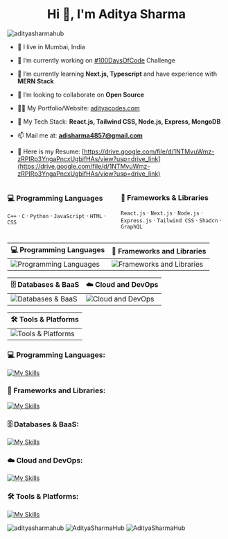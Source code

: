 <h1 align="center">Hi 👋, I'm Aditya Sharma</h1>
<!-- <h3 align="center" alt="banner">A passionate frontend developer from India</h3> -->
<!-- <img src="https://github.com/AdityaSharmaHub/AdityaSharmaHub/assets/111893234/27c93e0b-ac3f-4c6a-8aca-c525e7d0e6d8" /> -->
<p align="left"> <img src="https://komarev.com/ghpvc/?username=adityasharmahub&label=Profile%20views&color=0e75b6&style=flat" alt="adityasharmahub" /> </p>

- 📍 I live in Mumbai, India

- 🔭 I’m currently working on [#100DaysOfCode](https://github.com/AdityaSharmaHub/100DaysOfCode) Challenge

- 🌱 I’m currently learning **Next.js, Typescript** and have experience with **MERN Stack**

- 👯 I’m looking to collaborate on **Open Source**

- 👨‍💻 My Portfolio/Website: [adityacodes.com](https://adityacodes.com)

- 💬 My Tech Stack: **React.js, Tailwind CSS, Node.js, Express, MongoDB**

- 📫 Mail me at: **adisharma4857@gmail.com**

- 📄 Here is my Resume: [https://drive.google.com/file/d/1NTMvuWmz-zRPIRp3YngaPncxUgbifHAs/view?usp=drive_link](https://drive.google.com/file/d/1NTMvuWmz-zRPIRp3YngaPncxUgbifHAs/view?usp=drive_link)

<div style="display: flex; gap: 20px;">
  <div style="flex: 1;">
    
  ### 💻 Programming Languages  
  `C++` · `C` · `Python` · `JavaScript` · `HTML` · `CSS`

  </div>
  <div style="flex: 1;">
  
  ### 🧩 Frameworks & Libraries  
  `React.js` · `Next.js` · `Node.js` · `Express.js` · `Tailwind CSS` · `Shadcn` · `GraphQL`
  
  </div>
</div>


<table>
  <thead>
    <th>💻 Programming Languages</th>
    <th>🧩 Frameworks and Libraries</th>
  </thead>
  <tbody>
    <tr>
      <td>
        <img src="https://iconkit.ronitghosh.site/icons?i=c,cpp,javascript,python,html,css" alt="Programming Languages" />
      </td>
      <td>
        <img src="https://iconkit.ronitghosh.site/icons?i=react,next,nodejs,express,tailwind,shadcn,graphql" alt="Frameworks and Libraries" />
      </td>
    </tr>
  </tbody>
</table>

<table>
  <thead>
    <th>🗄️ Databases & BaaS</th>
    <th>☁️ Cloud and DevOps</th>
  </thead>
  <tbody>
    <tr>
      <td>
        <img src="https://iconkit.ronitghosh.site/icons?i=mongodb,mysql,postgresql,supabase,appwrite,firebase" alt="Databases & BaaS" />
      </td>
      <td>
        <img src="https://iconkit.ronitghosh.site/icons?i=aws,docker,kubernetes,netlify,vercel" alt="Cloud and DevOps" />
      </td>
    </tr>
  </tbody>
</table>

<table>
  <thead>
    <th>🛠️ Tools & Platforms</th>
  </thead>
  <tbody>
    <tr>
      <td>
        <img src="https://iconkit.ronitghosh.site/icons?i=git,github,vscode,postman,npm,yarn,linux,windows,figma,cursor,gemini" alt="Tools & Platforms" />
      </td>
    </tr>
  </tbody>
</table>

<h3>💻 Programming Languages:</h3>

[![My Skills](https://iconkit.ronitghosh.site/icons?i=c,cpp,javascript,python,html,css)](https://adityacodes.com)

<h3>🧩 Frameworks and Libraries:</h3>

[![My Skills](https://iconkit.ronitghosh.site/icons?i=react,next,nodejs,express,tailwind,shadcn,graphql)](https://adityacodes.com)

<h3>🗄️ Databases & BaaS:</h3>

[![My Skills](https://iconkit.ronitghosh.site/icons?i=mongodb,mysql,postgresql,supabase,appwrite,firebase)](https://adityacodes.com)

<h3>☁️ Cloud and DevOps:</h3>

[![My Skills](https://iconkit.ronitghosh.site/icons?i=aws,docker,kubernetes,netlify,vercel)](https://adityacodes.com)

<h3>🛠️ Tools & Platforms:</h3>

[![My Skills](https://iconkit.ronitghosh.site/icons?i=git,github,vscode,postman,npm,yarn,linux,windows,figma,cursor,gemini)](https://adityacodes.com)



<p align="left">
  <img src="https://github-readme-stats.vercel.app/api/top-langs?username=adityasharmahub&show_icons=true&locale=en&layout=compact&theme=github_dark_dimmed" alt="adityasharmahub" />
  <img src="https://github-readme-streak-stats.herokuapp.com/?user=adityasharmahub&theme=github_dark_dimmed" alt="AdityaSharmaHub" />
  <img src="https://github-readme-stats.vercel.app/api?username=adityasharmahub&show_icons=true&locale=en&theme=github_dark_dimmed" alt="AdityaSharmaHub" />
</p>

